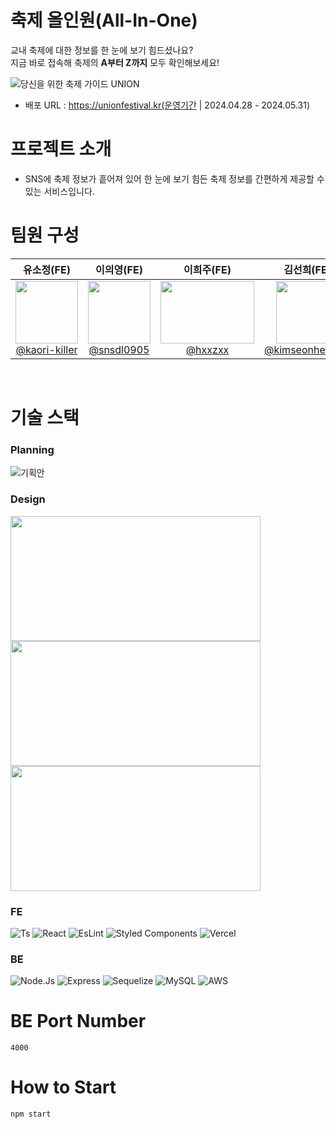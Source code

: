 # 축제 올인원(All-In-One)
교내 축제에 대한 정보를 한 눈에 보기 힘드셨나요? </br>
지금 바로 접속해 축제의 **A부터 Z까지** 모두 확인해보세요!

![당신을 위한 축제 가이드 UNION](https://github.com/INU-CapstoneDesign/INU-Festival-BE/assets/108293826/4dd23c7e-8cd5-412d-b1d9-10b022ac3650)


* 배포 URL : https://unionfestival.kr(운영기간 | 2024.04.28 - 2024.05.31)

# 프로젝트 소개
* SNS에 축제 정보가 흩어져 있어 한 눈에 보기 힘든 축제 정보를 간편하게 제공할 수 있는 서비스입니다.


# 팀원 구성
<div align="center">

| **유소정(FE)** | **이의영(FE)** | **이희주(FE)** | **김선희(FE)** | **이헌도(FE)** |
| :------: |  :------: | :------: | :------: | :------: |
| [<img src="" height=100 width=100> <br/> @kaori-killer](https://github.com/kaori-killer) | [<img src="" height=100 width=100> <br/> @snsdl0905](https://github.com/snsdl0905) | [<img src="" height=100 width=150> <br/> @hxxzxx](https://github.com/hxxzxx) | [<img src="" height=100 width=100> <br/> @kimseonhee126](https://github.com/kimseonhee126) | [<img src="" height=100 width=100> <br/> @heondolee](https://github.com/heondolee) |

</div>

<br>


# 기술 스택
### Planning
![기획안]()

### Design
<img src="https://velog.velcdn.com/images/sh011226/post/dcf0ad8f-a622-4972-98cb-f3ec5d13d1d5/image.png" height=200 width=400>
<img src="https://velog.velcdn.com/images/sh011226/post/c681e478-5e74-4f6e-bd3d-14557de3afd9/image.png" height=200 width=400>
<img src="https://velog.velcdn.com/images/sh011226/post/4f7a32e2-f29d-4c17-bec3-ba25f8f89eb3/image.png" height=200 width=400>


### FE
![Ts](https://img.shields.io/badge/TypeScript-007ACC?style=for-the-badge&logo=typescript&logoColor=white) ![React](https://img.shields.io/badge/React-20232A?style=for-the-badge&logo=react&logoColor=61DAFB) ![EsLint](https://img.shields.io/badge/eslint-3A33D1?style=for-the-badge&logo=eslint&logoColor=white) ![Styled Components](https://img.shields.io/badge/styled--components-DB7093?style=for-the-badge&logo=styled-components&logoColor=white) ![Vercel](https://img.shields.io/badge/Vercel-000000?style=for-the-badge&logo=vercel&logoColor=white)

### BE
![Node.Js](https://img.shields.io/badge/Node.js-43853D?style=for-the-badge&logo=node.js&logoColor=white) ![Express](https://img.shields.io/badge/Express.js-404D59?style=for-the-badge) ![Sequelize](https://img.shields.io/badge/Sequelize-52B0E7?style=for-the-badge&logo=Sequelize&logoColor=white) ![MySQL](https://img.shields.io/badge/MySQL-00000F?style=for-the-badge&logo=mysql&logoColor=white) ![AWS](https://img.shields.io/badge/Amazon_AWS-232F3E?style=for-the-badge&logo=amazon-aws&logoColor=white) 

# BE Port Number
`4000`

# How to Start
`npm start`
